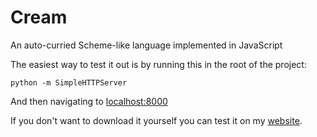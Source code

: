 Cream
=====

An auto-curried Scheme-like language implemented in JavaScript


The easiest way to test it out is by running this in the root of the project:

    python -m SimpleHTTPServer
    
And then navigating to [localhost:8000](http://localhost:8000/ "localhost:8000") 

If you don't want to download it yourself you can test it on my [website](http://bjornmagnus.co.uk/cream/ "bjornmagnus.co.uk/cream").
